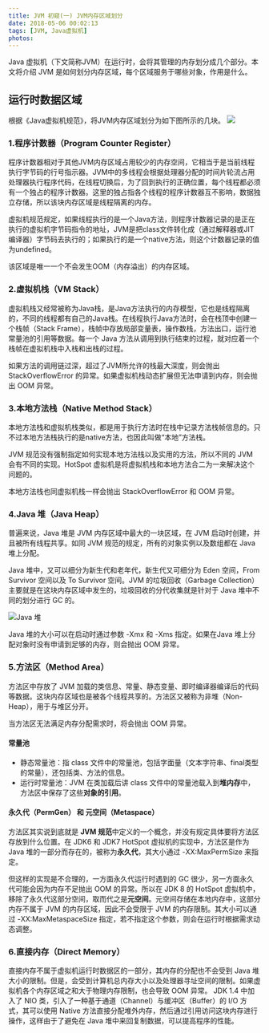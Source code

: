 ```yaml
---
title: JVM 初窥(一) JVM内存区域划分
date: 2018-05-06 00:02:13
tags: [JVM, Java虚拟机]
photos:
---
```


Java 虚拟机（下文简称JVM）在运行时，会将其管理的内存划分成几个部分。本文将介绍 JVM 是如何划分内存区域，每个区域服务于哪些对象，作用是什么。

## 运行时数据区域
根据《Java虚拟机规范》，将JVM内存区域划分为如下图所示的几块。
![](http://p8e6biisu.bkt.clouddn.com/blogJVM%E5%86%85%E5%AD%98%E5%88%92%E5%88%86.jpeg)

### 1.程序计数器（Program Counter Register）
程序计数器相对于其他JVM内存区域占用较少的内存空间，它相当于是当前线程执行字节码的行号指示器。JVM中的多线程会根据处理器分配的时间片轮流占用处理器执行程序代码，在线程切换后，为了回到执行的正确位置，每个线程都必须有一个独占的程序计数器。这里的独占指各个线程的程序计数器互不影响，数据独立存储，所以该块内存区域是线程隔离的内存。

虚拟机规范规定，如果线程执行的是一个Java方法，则程序计数器记录的是正在执行的虚拟机字节码指令的地址，JVM是把class文件转化成（通过解释器或JIT编译器）字节码去执行的；如果执行的是一个native方法，则这个计数器记录的值为undefined。

该区域是唯一一个不会发生OOM（内存溢出）的内存区域。

### 2.虚拟机栈（VM Stack）
虚拟机栈又经常被称为Java栈，是Java方法执行的内存模型，它也是线程隔离的，不同的线程都有自己的Java栈。在线程执行Java方法时，会在栈顶中创建一个栈帧（Stack Frame），栈帧中存放局部变量表，操作数栈，方法出口，运行池常量池的引用等数据。每一个 Java 方法从调用到执行结束的过程，就对应着一个栈帧在虚拟机栈中入栈和出栈的过程。

如果方法的调用链过深，超过了JVM所允许的栈最大深度，则会抛出 StackOverflowError 的异常。如果虚拟机栈动态扩展但无法申请到内存，则会抛出 OOM 异常。

### 3.本地方法栈（Native Method Stack）
本地方法栈和虚拟机栈类似，都是用于执行方法时在栈中记录方法栈帧信息的。只不过本地方法栈执行的是native方法，也因此叫做“本地”方法栈。

JVM 规范没有强制指定如何实现本地方法栈以及实用的方法，所以不同的 JVM 会有不同的实现。HotSpot 虚拟机是将虚拟机栈和本地方法合二为一来解决这个问题的。

本地方法栈也同虚拟机栈一样会抛出 StackOverflowError 和 OOM 异常。
### 4.Java 堆（Java Heap）
普遍来说，Java 堆是 JVM 内存区域中最大的一块区域，在 JVM 启动时创建，并且被所有线程共享。如同 JVM 规范的规定，所有的对象实例以及数组都在 Java 堆上分配。

Java 堆中，又可以细分为新生代和老年代，新生代又可细分为 Eden 空间，From Survivor 空间以及 To Survivor 空间。JVM 的垃圾回收（Garbage Collection）主要就是在这块内存区域中发生的，垃圾回收的分代收集就是针对于 Java 堆中不同的划分进行 GC 的。

![Java 堆](http://p8e6biisu.bkt.clouddn.com/Java%E5%A0%86.jpg)

Java 堆的大小可以在启动时通过参数 -Xmx 和 -Xms 指定。如果在Java 堆上分配对象时没有申请到足够的内存，则会抛出 OOM 异常。

### 5.方法区（Method Area） 
方法区中存放了 JVM 加载的类信息、常量、静态变量、即时编译器编译后的代码等数据。这块内存区域也是被各个线程共享的。方法区又被称为非堆（Non-Heap），用于与堆区分开。

当方法区无法满足内存分配需求时，将会抛出 OOM 异常。

#### 常量池
- 静态常量池：指 class 文件中的常量池，包括字面量（文本字符串、final类型的常量），还包括类、方法的信息。
- 运行时常量池：JVM 在类加载后讲 class 文件中的常量池载入到**堆内存**中，方法区中保存了这些**对象的引用**。

#### 永久代（PermGen） 和 元空间（Metaspace）
方法区其实说到底就是 **JVM 规范**中定义的一个概念，并没有规定具体要将方法区存放到什么位置。在 JDK6 和 JDK7 HotSpot 虚拟机的实现中，方法区是作为 Java 堆的一部分而存在的，被称为**永久代**，其大小通过 -XX:MaxPermSize 来指定。

但这样的实现是不合理的，一方面永久代运行时遇到的 GC 很少，另一方面永久代可能会因为内存不足抛出 OOM 的异常。所以在 JDK 8 的 HotSpot 虚拟机中，移除了永久代这部分空间，取而代之是**元空间**。元空间存储在本地内存中，这部分内存不属于 JVM 的内存区域，因此不会受限于 JVM 的内存限制。其大小可以通过 -XX:MaxMetaspaceSize 指定，若不指定这个参数，则会在运行时根据需求动态调整。

### 6.直接内存（Direct Memory）
直接内存不属于虚拟机运行时数据区的一部分，其内存的分配也不会受到 Java 堆大小的限制。但是，会受到计算机总内存大小以及处理器寻址空间的限制。如果虚拟机各个内存区域之和大于物理内存限制，也会导致 OOM 异常。
JDK 1.4 中加入了 NIO 类，引入了一种基于通道（Channel）与缓冲区（Buffer）的 I/O 方式，其可以使用 Native 方法直接分配堆外内存，然后通过引用访问这块内存进行操作，这样由于了避免在 Java 堆中来回复制数据，可以提高程序的性能。
